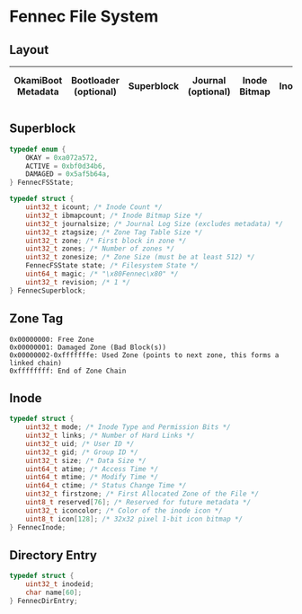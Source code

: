 # Fennec File System

## Layout
| OkamiBoot Metadata | Bootloader (optional) | Superblock | Journal (optional) | Inode Bitmap | Inodes | Zone Tag Table | Zones |
|--------------------|-----------------------|------------|--------------------|--------------|--------|----------------|-------|

## Superblock
```c
typedef enum {
    OKAY = 0xa072a572,
    ACTIVE = 0xbf0d34b6,
    DAMAGED = 0x5af5b64a,
} FennecFSState;

typedef struct {
    uint32_t icount; /* Inode Count */
    uint32_t ibmapcount; /* Inode Bitmap Size */
    uint32_t journalsize; /* Journal Log Size (excludes metadata) */
    uint32_t ztagsize; /* Zone Tag Table Size */
    uint32_t zone; /* First block in zone */
    uint32_t zones; /* Number of zones */
    uint32_t zonesize; /* Zone Size (must be at least 512) */
    FennecFSState state; /* Filesystem State */
    uint64_t magic; /* "\x80Fennec\x80" */
    uint32_t revision; /* 1 */
} FennecSuperblock;
```

## Zone Tag
```
0x00000000: Free Zone
0x00000001: Damaged Zone (Bad Block(s))
0x00000002-0xfffffffe: Used Zone (points to next zone, this forms a linked chain)
0xffffffff: End of Zone Chain
```

## Inode
```c
typedef struct {
    uint32_t mode; /* Inode Type and Permission Bits */
    uint32_t links; /* Number of Hard Links */
    uint32_t uid; /* User ID */
    uint32_t gid; /* Group ID */
    uint32_t size; /* Data Size */
    uint64_t atime; /* Access Time */
    uint64_t mtime; /* Modify Time */
    uint64_t ctime; /* Status Change Time */
    uint32_t firstzone; /* First Allocated Zone of the File */
    uint8_t reserved[76]; /* Reserved for future metadata */
    uint32_t iconcolor; /* Color of the inode icon */
    uint8_t icon[128]; /* 32x32 pixel 1-bit icon bitmap */
} FennecInode;
```

## Directory Entry
```c
typedef struct {
    uint32_t inodeid;
    char name[60];
} FennecDirEntry;
```